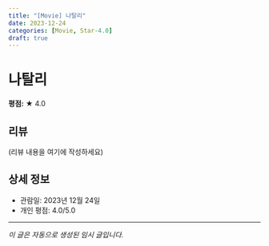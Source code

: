 ```yaml
---
title: "[Movie] 나탈리"
date: 2023-12-24
categories: [Movie, Star-4.0]
draft: true
---
```


# 나탈리

**평점:** ★ 4.0

## 리뷰

(리뷰 내용을 여기에 작성하세요)

## 상세 정보

- 관람일: 2023년 12월 24일
- 개인 평점: 4.0/5.0

---

*이 글은 자동으로 생성된 임시 글입니다.*
